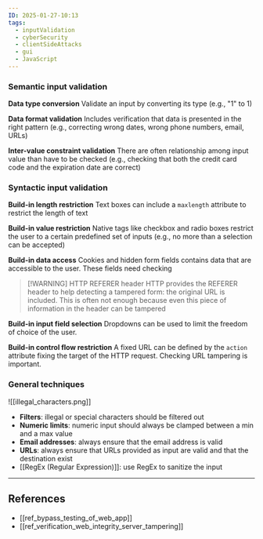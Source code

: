```yaml
---
ID: 2025-01-27-10:13
tags:
  - inputValidation
  - cyberSecurity
  - clientSideAttacks
  - gui
  - JavaScript
---
```

### Semantic input validation

**Data type conversion**
Validate an input by converting its type (e.g., "1" to 1)

**Data format validation**
Includes verification that data is presented in the right pattern (e.g., correcting wrong dates, wrong phone numbers, email, URLs)

**Inter-value constraint validation**
There are often relationship among input value than have to be checked (e.g., checking that both the credit card code and the expiration date are correct)

### Syntactic input validation

**Build-in length restriction**
Text boxes can include a `maxlength` attribute to restrict the length of text

**Build-in value restriction**
Native tags like checkbox and radio boxes restrict the user to a certain predefined set of inputs (e.g., no more than a selection can be accepted)

**Build-in data access**
Cookies and hidden form fields contains data that are accessible to the user. These fields need checking

> [!WARNING] HTTP REFERER header
> HTTP provides the REFERER header to help detecting a tampered form: the original URL is included. This is often not enough because even this piece of information in the header can be tampered

**Build-in input field selection**
Dropdowns can be used to limit the freedom of choice of the user.

**Build-in control flow restriction**
A fixed URL can be defined by the `action` attribute fixing the target of the HTTP request. Checking URL tampering is important.

### General techniques

![[illegal_characters.png]]

- **Filters**: illegal or special characters should be filtered out
- **Numeric limits**: numeric input should always be clamped between a min and a max value
- **Email addresses**: always ensure that the email address is valid
- **URLs**: always ensure that URLs provided as input are valid and that the destination exist
-  [[RegEx (Regular Expression)]]: use RegEx to sanitize the input


---
## References
- [[ref_bypass_testing_of_web_app]]
- [[ref_verification_web_integrity_server_tampering]]